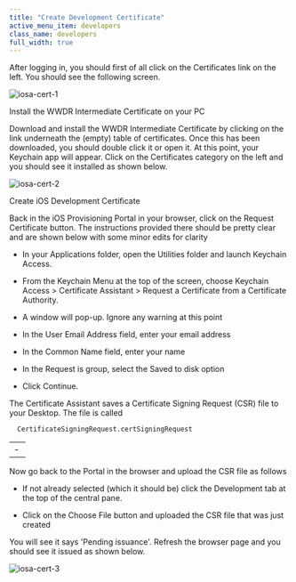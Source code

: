 ```yaml
---
title: "Create Development Certificate"
active_menu_item: developers
class_name: developers
full_width: true
---
```



After logging in, you should first of all click on the Certificates link on the left. You should see the following screen.

![iosa-cert-1](/img/docs/iosa-cert-1.zoom67.png)

Install the WWDR Intermediate Certificate on your PC

Download and install the WWDR Intermediate Certificate by clicking on the link underneath the (empty) table of certificates. Once this has been downloaded, you should double click it or open it. At this point, your Keychain app will appear. Click on the Certificates category on the left and you should see it installed as shown below.

![iosa-cert-2](/img/docs/iosa-cert-2.zoom70.png)

Create iOS Development Certificate

Back in the iOS Provisioning Portal in your browser, click on the Request Certificate button. The instructions provided there should be pretty clear and are shown below with some minor edits for clarity

 - In your Applications folder, open the Utilities folder and launch Keychain Access.

 - From the Keychain Menu at the top of the screen, choose Keychain Access \> Certificate Assistant \> Request a Certificate from a Certificate Authority.

 - A window will pop-up. Ignore any warning at this point

 - In the User Email Address field, enter your email address

 - In the Common Name field, enter your name

 - In the Request is group, select the Saved to disk option

 - Click Continue.

<table>
<tr>
<td width="13">
 - 

</td>
The Certificate Assistant saves a Certificate Signing Request (CSR) file to your Desktop. The file is called

      CertificateSigningRequest.certSigningRequest
     

</tr>
</table>

Now go back to the Portal in the browser and upload the CSR file as follows

 - If not already selected (which it should be) click the Development tab at the top of the central pane.

 - Click on the Choose File button and uploaded the CSR file that was just created

You will see it says 'Pending issuance'. Refresh the browser page and you should see it issued as shown below.

![iosa-cert-3](/img/docs/iosa-cert-3.zoom67.png)

